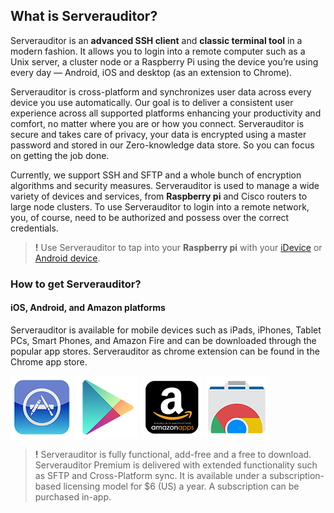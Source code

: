 ## What is Serverauditor?
Serverauditor is an **advanced SSH client** and **classic terminal tool** in a modern fashion. It allows you to login into a remote computer such as a Unix server, a cluster node or a Raspberry Pi using the device you’re using every day — Android, iOS and desktop (as an extension to Chrome). 

Serverauditor is cross-platform and synchronizes user data across every device you use automatically. Our goal is to deliver a consistent user experience across all supported platforms enhancing your productivity and comfort, no matter where you are or how you connect. Serverauditor is secure and takes care of privacy, your data is encrypted using a master password and stored in our Zero-knowledge data store. So you can focus on getting the job done.

Currently, we support SSH and SFTP and a whole bunch of encryption algorithms and security measures. Serverauditor is used to manage a wide variety of devices and services, from **Raspberry pi** and Cisco routers to large node clusters. To use Serverauditor to login into a remote network, you, of course, need to be authorized and possess over the correct credentials.

> **!** Use Serverauditor to tap into your **Raspberry pi** with your [iDevice](https://www.raspberrypi.org/documentation/remote-access/ssh/ios.md) or [Android device](https://www.raspberrypi.org/documentation/remote-access/ssh/android.md).

### How to get Serverauditor?
#### iOS, Android, and Amazon platforms

Serverauditor is available for mobile devices such as iPads, iPhones, Tablet PCs, Smart Phones, and Amazon Fire and can be downloaded through the popular app stores. Serverauditor as chrome extension can be found in the Chrome app store. 

[![iTunes](images/apple.png)](https://itunes.apple.com/us/app/server-auditor/id549039908)
[![Google Play](images/google.png)](https://play.google.com/store/apps/details?id=com.server.auditor.ssh.client)
[![Amazon](images/amazon.png)](https://www.amazon.com/Serverauditor-SSH-client-shell-terminal/dp/B008PAGIGM/ref=sr_1_1?s=digital-text&ie=UTF8&qid=1469793430&sr=8-1&keywords=serverauditor)
[![Chome](images/chrome.png)](https://chrome.google.com/webstore/detail/serverauditor-ssh-client/fjcdjmmkgnkgihjnlbgcdamkadlkbmam)

> **!** Serverauditor is fully functional, add-free and a free to download. Serverauditor Premium is delivered with extended functionality such as SFTP and Cross-Platform sync. It is available under a subscription-based licensing model for $6 (US) a year. A subscription can be purchased in-app. 
